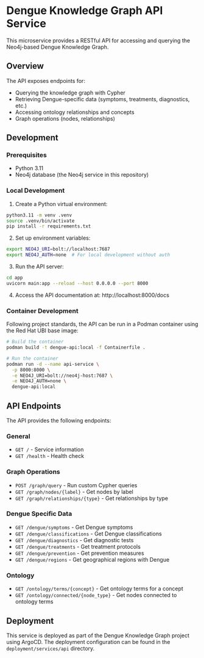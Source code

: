 # Dengue Knowledge Graph API Service

This microservice provides a RESTful API for accessing and querying the Neo4j-based Dengue Knowledge Graph.

## Overview

The API exposes endpoints for:
- Querying the knowledge graph with Cypher
- Retrieving Dengue-specific data (symptoms, treatments, diagnostics, etc.)
- Accessing ontology relationships and concepts
- Graph operations (nodes, relationships)

## Development

### Prerequisites

- Python 3.11
- Neo4j database (the Neo4j service in this repository)

### Local Development

1. Create a Python virtual environment:

```bash
python3.11 -m venv .venv
source .venv/bin/activate
pip install -r requirements.txt
```

2. Set up environment variables:

```bash
export NEO4J_URI=bolt://localhost:7687
export NEO4J_AUTH=none  # For local development without auth
```

3. Run the API server:

```bash
cd app
uvicorn main:app --reload --host 0.0.0.0 --port 8000
```

4. Access the API documentation at: http://localhost:8000/docs

### Container Development

Following project standards, the API can be run in a Podman container using the Red Hat UBI base image:

```bash
# Build the container
podman build -t dengue-api:local -f Containerfile .

# Run the container
podman run -d --name api-service \
  -p 8000:8000 \
  -e NEO4J_URI=bolt://neo4j-host:7687 \
  -e NEO4J_AUTH=none \
  dengue-api:local
```

## API Endpoints

The API provides the following endpoints:

### General

- `GET /` - Service information
- `GET /health` - Health check

### Graph Operations

- `POST /graph/query` - Run custom Cypher queries
- `GET /graph/nodes/{label}` - Get nodes by label
- `GET /graph/relationships/{type}` - Get relationships by type

### Dengue Specific Data

- `GET /dengue/symptoms` - Get Dengue symptoms
- `GET /dengue/classifications` - Get Dengue classifications
- `GET /dengue/diagnostics` - Get diagnostic tests
- `GET /dengue/treatments` - Get treatment protocols
- `GET /dengue/prevention` - Get prevention measures
- `GET /dengue/regions` - Get geographical regions with Dengue

### Ontology

- `GET /ontology/terms/{concept}` - Get ontology terms for a concept
- `GET /ontology/connected/{node_type}` - Get nodes connected to ontology terms

## Deployment

This service is deployed as part of the Dengue Knowledge Graph project using ArgoCD. The deployment configuration can be found in the `deployment/services/api` directory.
